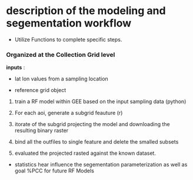 # description of the modeling and segementation workflow 

- Utilize Functions to complete specific steps. 




### Organized at the Collection Grid level

**inputs** : 

- lat lon values from a sampling location 

- reference grid object


1. train a RF model within GEE based on the input sampling data (python)

2. For each aoi, generate a subgrid feauture (r)

3. itorate of the subgrid projecting the model and downloading the resulting binary raster

4. bind all the outfiles to single feature and delete the smalled subsets

5. evaluated the projected rasted against the known dataset. 
- statistics hear influence the segementation parameterization as well as goal %PCC for future RF Models

